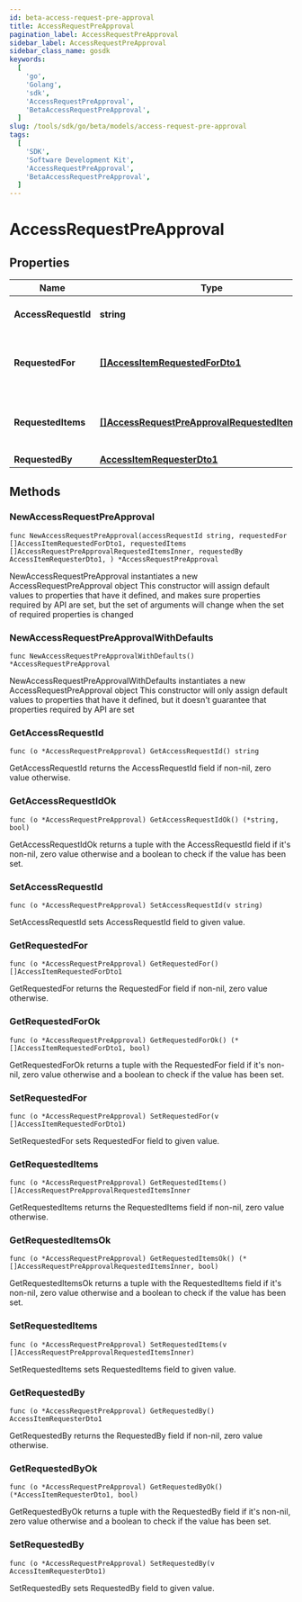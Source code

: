 ```yaml
---
id: beta-access-request-pre-approval
title: AccessRequestPreApproval
pagination_label: AccessRequestPreApproval
sidebar_label: AccessRequestPreApproval
sidebar_class_name: gosdk
keywords:
  [
    'go',
    'Golang',
    'sdk',
    'AccessRequestPreApproval',
    'BetaAccessRequestPreApproval',
  ]
slug: /tools/sdk/go/beta/models/access-request-pre-approval
tags:
  [
    'SDK',
    'Software Development Kit',
    'AccessRequestPreApproval',
    'BetaAccessRequestPreApproval',
  ]
---
```


# AccessRequestPreApproval

## Properties

| Name | Type | Description | Notes |
| --- | --- | --- | --- |
| **AccessRequestId** | **string** | Access request's unique ID. |
| **RequestedFor** | [**[]AccessItemRequestedForDto1**](access-item-requested-for-dto1) | Identities whom access was requested for. |
| **RequestedItems** | [**[]AccessRequestPreApprovalRequestedItemsInner**](access-request-pre-approval-requested-items-inner) | Details about each requested access item. |
| **RequestedBy** | [**AccessItemRequesterDto1**](access-item-requester-dto1) |  |

## Methods

### NewAccessRequestPreApproval

`func NewAccessRequestPreApproval(accessRequestId string, requestedFor []AccessItemRequestedForDto1, requestedItems []AccessRequestPreApprovalRequestedItemsInner, requestedBy AccessItemRequesterDto1, ) *AccessRequestPreApproval`

NewAccessRequestPreApproval instantiates a new AccessRequestPreApproval object This constructor will assign default values to properties that have it defined, and makes sure properties required by API are set, but the set of arguments will change when the set of required properties is changed

### NewAccessRequestPreApprovalWithDefaults

`func NewAccessRequestPreApprovalWithDefaults() *AccessRequestPreApproval`

NewAccessRequestPreApprovalWithDefaults instantiates a new AccessRequestPreApproval object This constructor will only assign default values to properties that have it defined, but it doesn't guarantee that properties required by API are set

### GetAccessRequestId

`func (o *AccessRequestPreApproval) GetAccessRequestId() string`

GetAccessRequestId returns the AccessRequestId field if non-nil, zero value otherwise.

### GetAccessRequestIdOk

`func (o *AccessRequestPreApproval) GetAccessRequestIdOk() (*string, bool)`

GetAccessRequestIdOk returns a tuple with the AccessRequestId field if it's non-nil, zero value otherwise and a boolean to check if the value has been set.

### SetAccessRequestId

`func (o *AccessRequestPreApproval) SetAccessRequestId(v string)`

SetAccessRequestId sets AccessRequestId field to given value.

### GetRequestedFor

`func (o *AccessRequestPreApproval) GetRequestedFor() []AccessItemRequestedForDto1`

GetRequestedFor returns the RequestedFor field if non-nil, zero value otherwise.

### GetRequestedForOk

`func (o *AccessRequestPreApproval) GetRequestedForOk() (*[]AccessItemRequestedForDto1, bool)`

GetRequestedForOk returns a tuple with the RequestedFor field if it's non-nil, zero value otherwise and a boolean to check if the value has been set.

### SetRequestedFor

`func (o *AccessRequestPreApproval) SetRequestedFor(v []AccessItemRequestedForDto1)`

SetRequestedFor sets RequestedFor field to given value.

### GetRequestedItems

`func (o *AccessRequestPreApproval) GetRequestedItems() []AccessRequestPreApprovalRequestedItemsInner`

GetRequestedItems returns the RequestedItems field if non-nil, zero value otherwise.

### GetRequestedItemsOk

`func (o *AccessRequestPreApproval) GetRequestedItemsOk() (*[]AccessRequestPreApprovalRequestedItemsInner, bool)`

GetRequestedItemsOk returns a tuple with the RequestedItems field if it's non-nil, zero value otherwise and a boolean to check if the value has been set.

### SetRequestedItems

`func (o *AccessRequestPreApproval) SetRequestedItems(v []AccessRequestPreApprovalRequestedItemsInner)`

SetRequestedItems sets RequestedItems field to given value.

### GetRequestedBy

`func (o *AccessRequestPreApproval) GetRequestedBy() AccessItemRequesterDto1`

GetRequestedBy returns the RequestedBy field if non-nil, zero value otherwise.

### GetRequestedByOk

`func (o *AccessRequestPreApproval) GetRequestedByOk() (*AccessItemRequesterDto1, bool)`

GetRequestedByOk returns a tuple with the RequestedBy field if it's non-nil, zero value otherwise and a boolean to check if the value has been set.

### SetRequestedBy

`func (o *AccessRequestPreApproval) SetRequestedBy(v AccessItemRequesterDto1)`

SetRequestedBy sets RequestedBy field to given value.
